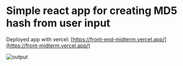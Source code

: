 # Simple react app for creating MD5 hash from user input

Deployed app with vercel:
[https://front-end-midterm.vercel.app/](https://front-midterm.vercel.app/)

![output]([https://user-images.githubusercontent.com/64580490/200201339-0f9b6c79-456e-4055-9200-55b7207b0ed9.gif](https://i2.imgflip.com/84nc8s.gif))

